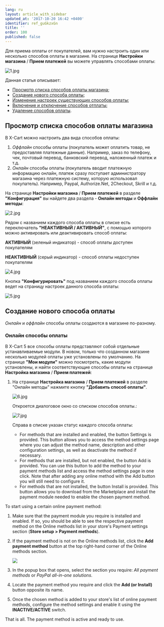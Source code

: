 ```yaml
---
lang: ru
layout: article_with_sidebar
updated_at: '2017-10-20 16:42 +0400'
identifier: ref_guGkzxGn
title: ''
order: 100
published: false
---
```

Для приема оплаты от покупателей, вам нужно настроить один или несколько способов оплаты в магазине. На странице **Настройки магазина** / **Прием платежей** вы можете управлять способами оплаты:

![1.jpg]({{site.baseurl}}/attachments/ref_guGkzxGn/1.jpg)

Данная статья описывает:

*   [Просмотр списка способов оплаты магазина](#viewingyour-stores-payment-methods-list);
*   [Создание нового способа оплаты](#adding-payment-methods);
*   [Изменение настроек существующих способов оплаты](#editing-existing-payment-methods);
*   [Включение и отключение способов отплаты](#enabling--disabling-payment-methods);
*   [Удаление способов оплаты](#deleting-payment-methods).

## Просмотр списка способов оплаты магазина

В X-Cart можно настроить два вида способов оплаты:

1.  _Оффлайн_ способы оплаты (покупатель может оплатить товар, не предоставляя платежные данные). Например, заказ по телефону, чек, почтовый перевод, банковский перевод, наложенный платеж и т.д.  
2.  _Онлайн_ способы оплаты (покупатель вводит платежную информацию онлайн, платеж сразу поступает администратору магазина через платежную систему, которую использовал покупатель). Например, Paypal, Authorize.Net, 2Checkout, Skrill и т.д.

На странице **Настройки магазина** / **Прием платежей** в разделе **"Конфигурация"** вы найдете два раздела - **Онлайн методы** и **Оффлайн методы**:

![2.jpg]({{site.baseurl}}/attachments/ref_guGkzxGn/2.jpg)

Рядом с названием каждого способа оплаты в списке есть переключатель **"НЕАКТИВНЫЙ / АКТИВНЫЙ"**, с помощью которого можно активировать или деактивировать способ оплаты: 

**АКТИВНЫЙ** (зеленый индикатор) - способ оплаты доступен покупателям

**НЕАКТИВНЫЙ** (серый индикатор) - способ оплаты недоступен покупателям

![4.jpg]({{site.baseurl}}/attachments/ref_guGkzxGn/4.jpg)

Кнопка **"Конфигурировать"** под названием каждого способа оплаты ведет на страницу настроек данного способа оплаты:

![5.jpg]({{site.baseurl}}/attachments/ref_guGkzxGn/5.jpg)

## Создание нового способа оплаты

_Онлайн_ и _оффлайн_ способы оплаты создаются в магазине по-разному. 

### Онлайн способы оплаты

В X-Cart 5 все способы оплаты представляют собой отдельные устанавливаемые модули. В новом, только что созданном магазине несколько модулей оплаты уже установлены по умолчанию. На странице **"Мои модули"** можно посмотреть, какие модули установлены, и найти соответствующие способы оплаты на странице **Настройка магазина** / **Прием платежей**:

1.  На странице **Настройка магазина** / **Прием платежей** в разделе "Онлайн методы" нажмите кнопку **"Добавить способ оплаты"**. 

    ![6.jpg]({{site.baseurl}}/attachments/ref_guGkzxGn/6.jpg)

    Откроется диалоговое окно со списком способов оплаты.:

    ![7.jpg]({{site.baseurl}}/attachments/ref_guGkzxGn/7.jpg)

    Справа в списке указан статус каждого способа оплаты:

    *   For methods that are installed and enabled, the button Settings is provided. This button allows you to access the method settings page where you can adjust the method name, description and other configuration settings, as well as deactivate the method if necessary.
    *   For methods that are installed, but not enabled, the button Add is provided. You can use this button to add the method to your payment methods list and access the method settings page in one click. Note that after adding any online method with the Add button you will still need to configure it.
    *   For methods that are not installed, the button Install is provided. This button allows you to download from the Marketplace and install the payment module needed to enable the chosen payment method.

To start using a certain online payment method:

1.  Make sure that the payment module you require is installed and enabled. If so, you should be able to see the respective payment method on the Online methods list in your store's Payment settings section (**Store setup > Payment methods**).
2.  If the payment method is not on the Online methods list, click the **Add payment method** button at the top right-hand corner of the Online methods section. 
    
    ![]({{site.baseurl}}/attachments/6389794/xc5_paymentmethods_add_online_method_click.png)
3.  In the popup box that opens, select the section you require: _All payment methods_ or _PayPal all-in-one solutions_.
4.  Locate the payment method you require and click the **Add (or Install)** button opposite its name.
5.  Once the chosen method is added to your store's list of online payment methods, configure the method settings and enable it using the **INACTIVE/ACTIVE** switch.

That is all. The payment method is active and ready to use.






